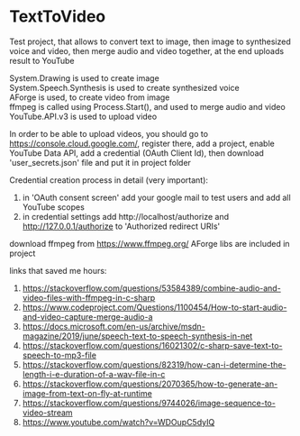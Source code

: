 # TextToVideo

Test project, that allows to convert text to image, then image to synthesized voice and video, then merge audio and video together, at the end uploads result to YouTube

System.Drawing is used to create image <br>
System.Speech.Synthesis is used to create synthesized voice <br>
AForge is used, to create video from image <br>
ffmpeg is called using Process.Start(), and used to merge audio and video <br>
YouTube.API.v3 is used to upload video <br>




In order to be able to upload videos, you should go to https://console.cloud.google.com/, register there, add a project, enable YouTube Data API, add a credential (OAuth Client Id), then download 'user_secrets.json' file and put it in project folder

Credential creation process in detail (very important):

1. in 'OAuth consent screen' add your google mail to test users and add all YouTube scopes
2. in credential settings add http://localhost/authorize and http://127.0.0.1/authorize to 'Authorized redirect URIs'

download ffmpeg from https://www.ffmpeg.org/
AForge libs are included in project

links that saved me hours:

1. https://stackoverflow.com/questions/53584389/combine-audio-and-video-files-with-ffmpeg-in-c-sharp
2. https://www.codeproject.com/Questions/1100454/How-to-start-audio-and-video-capture-merge-audio-a
3. https://docs.microsoft.com/en-us/archive/msdn-magazine/2019/june/speech-text-to-speech-synthesis-in-net
4. https://stackoverflow.com/questions/16021302/c-sharp-save-text-to-speech-to-mp3-file
5. https://stackoverflow.com/questions/82319/how-can-i-determine-the-length-i-e-duration-of-a-wav-file-in-c
6. https://stackoverflow.com/questions/2070365/how-to-generate-an-image-from-text-on-fly-at-runtime
7. https://stackoverflow.com/questions/9744026/image-sequence-to-video-stream
8. https://www.youtube.com/watch?v=WDOupC5dyIQ
